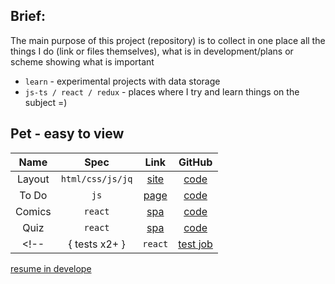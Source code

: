 ## Brief:

The main purpose of this project (repository) is to collect in one place all the things I do (link or files themselves), what is in development/plans or scheme showing what is important

* `learn` - experimental projects with data storage
* `js-ts / react / redux` - places where I try and learn things on the subject =)

## Pet - easy to view

|Name|Spec|Link|GitHub|
|:--:|:--:|:--:|:--:|
|Layout|`html/css/js/jq`|[site](http://o97759zw.beget.tech/)|[code](https://github.com/Whyssz/layout-makeup)|
|To Do|`js`|[page](https://whyssz.github.io/pet-todo/)|[code](https://github.com/Whyssz/pet-todo)|
|Comics|`react`|[spa](https://marvel-comics-course.herokuapp.com/marvel/)|[code](https://github.com/Whyssz/marvel)|
|Quiz|`react`|[spa](https://whyssz.github.io/quiz-app/)|[code](https://github.com/Whyssz/quiz-app)|
<!-- |{ tests x2+ }|`react`|[test job](#)|[in coming](#)| -->

<!-- * { name } - this sign means that the project is a test work from some company -->

[resume in develope](#)
